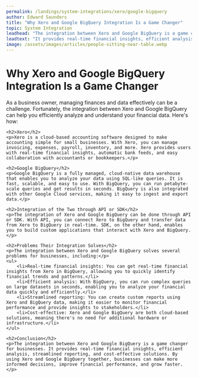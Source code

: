 ```yaml
---
permalink: /landings/system-integrations/xero/google-bigquery
author: Edward Saunders
title: "Why Xero and Google BigQuery Integration Is a Game Changer"
topic: System Integration
leadhead: "The integration between Xero and Google BigQuery is a game changer for businesses"
leadtext: "It provides real-time financial insights, efficient analysis, streamlined reporting, and cost-effective solutions. By using Xero and Google BigQuery together, businesses can make more informed decisions, improve financial performance, and grow faster."
image: /assets/images/articles/people-sitting-near-table.webp
---
```

<div class="arttext">	<h1>Why Xero and Google BigQuery Integration Is a Game Changer</h1>
	<p>As a business owner, managing finances and data effectively can be a challenge. Fortunately, the integration between Xero and Google BigQuery can help you efficiently analyze and understand your financial data. Here's how:</p>

	<h2>Xero</h2>
	<p>Xero is a cloud-based accounting software designed to make accounting simple for small businesses. With Xero, you can manage invoicing, expenses, payroll, inventory, and more. Xero provides users with real-time financial insights, automatic bank feeds, and easy collaboration with accountants or bookkeepers.</p>

	<h2>Google BigQuery</h2>
	<p>Google BigQuery is a fully managed, cloud-native data warehouse that enables you to analyze your data using SQL-like queries. It is fast, scalable, and easy to use. With BigQuery, you can run petabyte-scale queries and get results in seconds. BigQuery is also integrated with other Google Cloud services, making it easy to ingest and export data.</p>

	<h2>Integration of the Two through API or SDK</h2>
	<p>The integration of Xero and Google BigQuery can be done through API or SDK. With API, you can connect Xero to BigQuery and transfer data from Xero to BigQuery in real-time. SDK, on the other hand, enables you to build custom applications that interact with Xero and BigQuery.</p>

	<h2>Problems Their Integration Solves</h2>
	<p>The integration between Xero and Google BigQuery solves several problems for businesses, including:</p>
	<ul>
		<li>Real-time financial insights: You can get real-time financial insights from Xero in BigQuery, allowing you to quickly identify financial trends and patterns.</li>
		<li>Efficient analysis: With BigQuery, you can run complex queries on large datasets in seconds, enabling you to analyze your financial data quickly and efficiently.</li>
		<li>Streamlined reporting: You can create custom reports using Xero and BigQuery data, making it easier to monitor financial performance and provide insights to stakeholders.</li>
		<li>Cost-effective: Xero and Google BigQuery are both cloud-based solutions, meaning there's no need for additional hardware or infrastructure.</li>
	</ul>

	<h2>Conclusion</h2>
	<p>The integration between Xero and Google BigQuery is a game changer for businesses. It provides real-time financial insights, efficient analysis, streamlined reporting, and cost-effective solutions. By using Xero and Google BigQuery together, businesses can make more informed decisions, improve financial performance, and grow faster.</p>
</div>